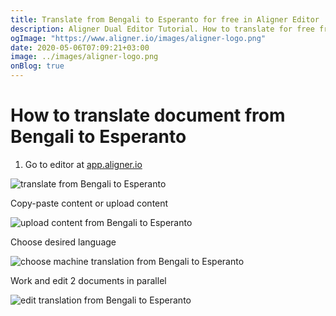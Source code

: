 ```yaml
---
title: Translate from Bengali to Esperanto for free in Aligner Editor
description: Aligner Dual Editor Tutorial. How to translate for free from Bengali to Esperanto. Aligner is multilingual document management platform. 
ogImage: "https://www.aligner.io/images/aligner-logo.png"
date: 2020-05-06T07:09:21+03:00
image: ../images/aligner-logo.png
onBlog: true
---
```


# How to translate document from Bengali to Esperanto

1. Go to editor at [app.aligner.io](https://app.aligner.io "Aligner App web page")

![translate from Bengali to Esperanto](../aligner-blank-editor.png "translate from Bengali to Esperanto")

Copy-paste content or upload content

![upload content from Bengali to Esperanto](../aligner-uploaded-document.png "upload content from Bengali to Esperanto")

Choose desired language

![choose machine translation from Bengali to Esperanto](../aligner-language-dropdown.png "choose machine translation from Bengali to Esperanto")

Work and edit 2 documents in parallel

![edit translation from Bengali to Esperanto](../aligner-double-sitded-editor.png "edit translation from Bengali to Esperanto")

